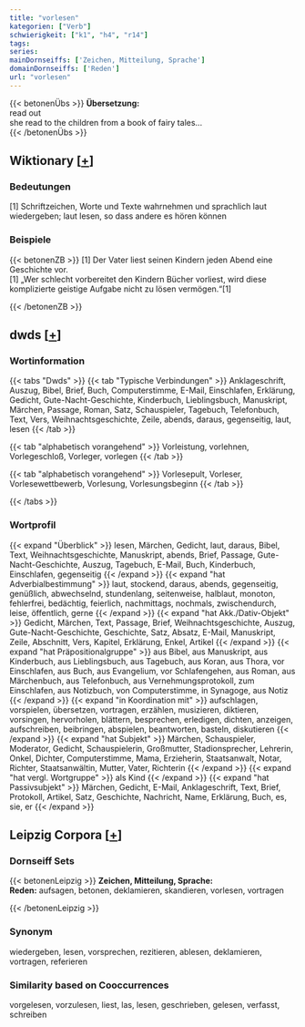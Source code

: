 ```yaml
---
title: "vorlesen"
kategorien: ["Verb"]
schwierigkeit: ["k1", "h4", "r14"]
tags:
series:
mainDornseiffs: ['Zeichen, Mitteilung, Sprache']
domainDornseiffs: ['Reden']
url: "vorlesen"
---
```


{{< betonenÜbs >}}
**Übersetzung:**  
read out  
she read to the children from a book of fairy tales...  
{{< /betonenÜbs >}}

## Wiktionary [[+](https://de.wiktionary.org/wiki/vorlesen)]

### Bedeutungen
[1] Schriftzeichen, Worte und Texte wahrnehmen und sprachlich laut wiedergeben; laut lesen, so dass andere es hören können  

### Beispiele
{{< betonenZB >}}
[1] Der Vater liest seinen Kindern jeden Abend eine Geschichte vor.  
[1] „Wer schlecht vorbereitet den Kindern Bücher vorliest, wird diese komplizierte geistige Aufgabe nicht zu lösen vermögen.“[1]  

{{< /betonenZB >}}


## dwds [[+](https://www.dwds.de/wb/vorlesen)]

### Wortinformation
{{< tabs "Dwds" >}}
{{< tab "Typische Verbindungen" >}}
Anklageschrift, Auszug, Bibel, Brief, Buch, Computerstimme, E-Mail, Einschlafen, Erklärung, Gedicht, Gute-Nacht-Geschichte, Kinderbuch, Lieblingsbuch, Manuskript, Märchen, Passage, Roman, Satz, Schauspieler, Tagebuch, Telefonbuch, Text, Vers, Weihnachtsgeschichte, Zeile, abends, daraus, gegenseitig, laut, lesen
{{< /tab >}}

{{< tab "alphabetisch vorangehend" >}}
Vorleistung, vorlehnen, Vorlegeschloß, Vorleger, vorlegen
{{< /tab >}}

{{< tab "alphabetisch vorangehend" >}}
Vorlesepult, Vorleser, Vorlesewettbewerb, Vorlesung, Vorlesungsbeginn
{{< /tab >}}

{{< /tabs >}}

### Wortprofil
{{< expand "Überblick" >}} lesen, Märchen, Gedicht, laut, daraus, Bibel, Text, Weihnachtsgeschichte, Manuskript, abends, Brief, Passage, Gute-Nacht-Geschichte, Auszug, Tagebuch, E-Mail, Buch, Kinderbuch, Einschlafen, gegenseitig {{< /expand >}}
{{< expand "hat Adverbialbestimmung" >}} laut, stockend, daraus, abends, gegenseitig, genüßlich, abwechselnd, stundenlang, seitenweise, halblaut, monoton, fehlerfrei, bedächtig, feierlich, nachmittags, nochmals, zwischendurch, leise, öffentlich, gerne {{< /expand >}}
{{< expand "hat Akk./Dativ-Objekt" >}} Gedicht, Märchen, Text, Passage, Brief, Weihnachtsgeschichte, Auszug, Gute-Nacht-Geschichte, Geschichte, Satz, Absatz, E-Mail, Manuskript, Zeile, Abschnitt, Vers, Kapitel, Erklärung, Enkel, Artikel {{< /expand >}}
{{< expand "hat Präpositionalgruppe" >}} aus Bibel, aus Manuskript, aus Kinderbuch, aus Lieblingsbuch, aus Tagebuch, aus Koran, aus Thora, vor Einschlafen, aus Buch, aus Evangelium, vor Schlafengehen, aus Roman, aus Märchenbuch, aus Telefonbuch, aus Vernehmungsprotokoll, zum Einschlafen, aus Notizbuch, von Computerstimme, in Synagoge, aus Notiz {{< /expand >}}
{{< expand "in Koordination mit" >}} aufschlagen, vorspielen, übersetzen, vortragen, erzählen, musizieren, diktieren, vorsingen, hervorholen, blättern, besprechen, erledigen, dichten, anzeigen, aufschreiben, beibringen, abspielen, beantworten, basteln, diskutieren {{< /expand >}}
{{< expand "hat Subjekt" >}} Märchen, Schauspieler, Moderator, Gedicht, Schauspielerin, Großmutter, Stadionsprecher, Lehrerin, Onkel, Dichter, Computerstimme, Mama, Erzieherin, Staatsanwalt, Notar, Richter, Staatsanwältin, Mutter, Vater, Richterin {{< /expand >}}
{{< expand "hat vergl. Wortgruppe" >}} als Kind {{< /expand >}}
{{< expand "hat Passivsubjekt" >}} Märchen, Gedicht, E-Mail, Anklageschrift, Text, Brief, Protokoll, Artikel, Satz, Geschichte, Nachricht, Name, Erklärung, Buch, es, sie, er {{< /expand >}}

## Leipzig Corpora [[+](https://corpora.uni-leipzig.de/en/res?word=vorlesen&corpusId=deu_newscrawl-public_2018)]

### Dornseiff Sets
{{< betonenLeipzig >}}
**Zeichen, Mitteilung, Sprache:**  
**Reden:** aufsagen, betonen, deklamieren, skandieren, vorlesen, vortragen  

{{< /betonenLeipzig >}}

### Synonym
wiedergeben, lesen, vorsprechen, rezitieren, ablesen, deklamieren, vortragen, referieren


### Similarity based on Cooccurrences
vorgelesen, vorzulesen, liest, las, lesen, geschrieben, gelesen, verfasst, schreiben

